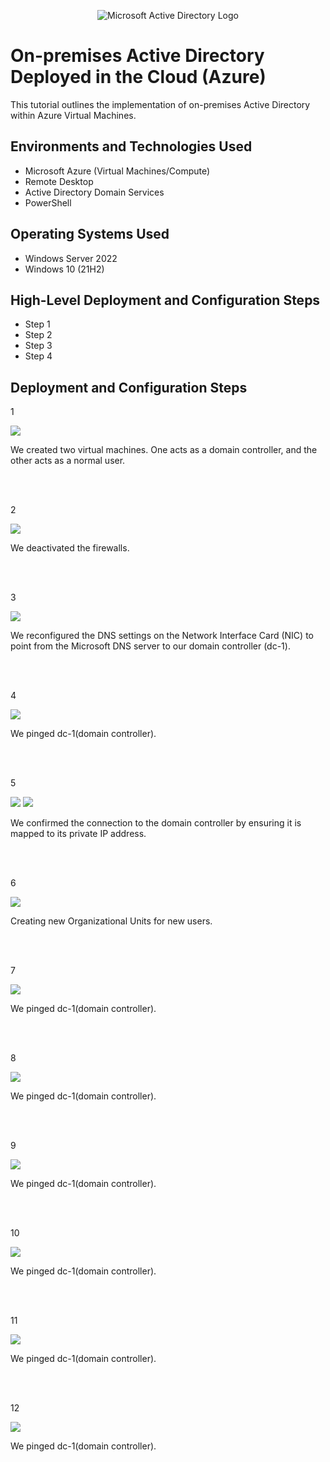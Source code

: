 <p align="center">
<img src="https://i.imgur.com/pU5A58S.png" alt="Microsoft Active Directory Logo"/>
</p>

<h1>On-premises Active Directory Deployed in the Cloud (Azure)</h1>
This tutorial outlines the implementation of on-premises Active Directory within Azure Virtual Machines.<br />


<h2>Environments and Technologies Used</h2>

- Microsoft Azure (Virtual Machines/Compute)
- Remote Desktop
- Active Directory Domain Services
- PowerShell

<h2>Operating Systems Used </h2>

- Windows Server 2022
- Windows 10 (21H2)

<h2>High-Level Deployment and Configuration Steps</h2>

- Step 1
- Step 2
- Step 3
- Step 4

<h2>Deployment and Configuration Steps</h2>

1<p>
<img src="https://scontent-lga3-1.xx.fbcdn.net/v/t1.15752-9/462544246_1235664007678390_3086403986479741365_n.png?_nc_cat=106&ccb=1-7&_nc_sid=9f807c&_nc_ohc=Wg-0S3w1jAwQ7kNvgESYs3T&_nc_zt=23&_nc_ht=scontent-lga3-1.xx&_nc_gid=Abqi_KPEuNkhc_Q1aQhrpse&oh=03_Q7cD1QHqPYx5Gvyk2Uzcotw6cuqlSRtbYxKBNNr8WpKj1UfJzQ&oe=6740F7A2"/>
</p>
<p>
We created two virtual machines. One acts as a domain controller, and the other acts as a normal user.
</p>
<br />
<br />

2<p>
<img src="https://scontent-lga3-1.xx.fbcdn.net/v/t1.15752-9/462584693_1563216618411905_1197264063529969099_n.jpg?_nc_cat=103&ccb=1-7&_nc_sid=9f807c&_nc_ohc=Xdy7NWlB2JcQ7kNvgEwbnLe&_nc_zt=23&_nc_ht=scontent-lga3-1.xx&_nc_gid=APcWv6vKB8j5iRj-SIDU8RJ&oh=03_Q7cD1QGL-UAavLY1X2k0rZFJXDoPktf-VeSHOoF6lkwDCO3YZg&oe=6741BD0F"/>
</p>
<p>
We deactivated the firewalls.
</p>
<br />
<br />

3<p>
<img src="https://scontent-lga3-1.xx.fbcdn.net/v/t1.15752-9/462576843_893760036047622_1531729058594363453_n.png?_nc_cat=111&ccb=1-7&_nc_sid=9f807c&_nc_ohc=4d8UTaWqaycQ7kNvgG_mgP1&_nc_zt=23&_nc_ht=scontent-lga3-1.xx&_nc_gid=A5ZSr92FivegmYKc48b3HQB&oh=03_Q7cD1QG-oLXdVZge4Vc-YWyCYPDucL8gOndOB_Bj2y554oVvUA&oe=6741C258"/>
</p>
<p>
We reconfigured the DNS settings on the Network Interface Card (NIC) to point from the Microsoft DNS server to our domain controller (dc-1).
</p>
<br />
<br />

4<p>
<img src="https://scontent-lga3-2.xx.fbcdn.net/v/t1.15752-9/462636456_1342098450508508_8958125043448141698_n.png?_nc_cat=100&ccb=1-7&_nc_sid=9f807c&_nc_ohc=AqRXO0Icq0QQ7kNvgHcdPWy&_nc_zt=23&_nc_ht=scontent-lga3-2.xx&_nc_gid=A5igbUa9pEBNEwwwVdVNYAS&oh=03_Q7cD1QEdm998OOGCLmBky-SdUqEkNx8xkSaOBnaEcWzQ7KVcLQ&oe=6741ACF9"/>
</p>
<p>
We pinged dc-1(domain controller).
</p>
<br />
<br />

5<p>
<img src="https://scontent-lga3-1.xx.fbcdn.net/v/t1.15752-9/462570300_861697029095701_4025974581568336172_n.png?_nc_cat=110&ccb=1-7&_nc_sid=9f807c&_nc_ohc=sUdf3pnGtRMQ7kNvgHCLaTO&_nc_zt=23&_nc_ht=scontent-lga3-1.xx&_nc_gid=A-VNK-1O5OuqOBDcpb9rMGm&oh=03_Q7cD1QHPDSUXXyX-tzQt0u66CjscBH4kgeQkVdV3HNrAEf8ABQ&oe=6741CFD3"/>
<img src="https://scontent-lga3-1.xx.fbcdn.net/v/t1.15752-9/462564925_338946755945928_4190073136591104224_n.png?_nc_cat=111&ccb=1-7&_nc_sid=9f807c&_nc_ohc=8I7ZuQ_2w1wQ7kNvgGRknEj&_nc_zt=23&_nc_ht=scontent-lga3-1.xx&_nc_gid=Au4ySySSOypp8cbvMxPqSkr&oh=03_Q7cD1QG75sPUbm9m-e0vQA6JVK7mZ46-ph9zQZ1QRc__QMsH1w&oe=67419F67"/>
</p>
<p>
We confirmed the connection to the domain controller by ensuring it is mapped to its private IP address.
</p>
<br />
<br />

6<p>
<img src="https://scontent-lga3-2.xx.fbcdn.net/v/t1.15752-9/462534228_1670737330151926_3810997668420009357_n.png?_nc_cat=109&ccb=1-7&_nc_sid=9f807c&_nc_ohc=tfZdSdpmMtEQ7kNvgF87LQy&_nc_zt=23&_nc_ht=scontent-lga3-2.xx&_nc_gid=AiFolAgaIYVvfbMiBqYPO8p&oh=03_Q7cD1QGu-LNsqsQ_fPQpC3ByNMo3P7baXisfS0BHTZFS3lGSbQ&oe=6741BE88"/>
</p>
<p>
Creating new Organizational Units for new users.
</p>
<br />
<br />

7<p>
<img src="https://scontent-lga3-2.xx.fbcdn.net/v/t1.15752-9/462636456_1342098450508508_8958125043448141698_n.png?_nc_cat=100&ccb=1-7&_nc_sid=9f807c&_nc_ohc=AqRXO0Icq0QQ7kNvgHcdPWy&_nc_zt=23&_nc_ht=scontent-lga3-2.xx&_nc_gid=A5igbUa9pEBNEwwwVdVNYAS&oh=03_Q7cD1QEdm998OOGCLmBky-SdUqEkNx8xkSaOBnaEcWzQ7KVcLQ&oe=6741ACF9"/>
</p>
<p>
We pinged dc-1(domain controller).
</p>
<br />
<br />

8<p>
<img src="https://scontent-lga3-2.xx.fbcdn.net/v/t1.15752-9/462636456_1342098450508508_8958125043448141698_n.png?_nc_cat=100&ccb=1-7&_nc_sid=9f807c&_nc_ohc=AqRXO0Icq0QQ7kNvgHcdPWy&_nc_zt=23&_nc_ht=scontent-lga3-2.xx&_nc_gid=A5igbUa9pEBNEwwwVdVNYAS&oh=03_Q7cD1QEdm998OOGCLmBky-SdUqEkNx8xkSaOBnaEcWzQ7KVcLQ&oe=6741ACF9"/>
</p>
<p>
We pinged dc-1(domain controller).
</p>
<br />
<br />


9<p>
<img src="https://scontent-lga3-2.xx.fbcdn.net/v/t1.15752-9/462636456_1342098450508508_8958125043448141698_n.png?_nc_cat=100&ccb=1-7&_nc_sid=9f807c&_nc_ohc=AqRXO0Icq0QQ7kNvgHcdPWy&_nc_zt=23&_nc_ht=scontent-lga3-2.xx&_nc_gid=A5igbUa9pEBNEwwwVdVNYAS&oh=03_Q7cD1QEdm998OOGCLmBky-SdUqEkNx8xkSaOBnaEcWzQ7KVcLQ&oe=6741ACF9"/>
</p>
<p>
We pinged dc-1(domain controller).
</p>
<br />
<br />


10<p>
<img src="https://scontent-lga3-2.xx.fbcdn.net/v/t1.15752-9/462636456_1342098450508508_8958125043448141698_n.png?_nc_cat=100&ccb=1-7&_nc_sid=9f807c&_nc_ohc=AqRXO0Icq0QQ7kNvgHcdPWy&_nc_zt=23&_nc_ht=scontent-lga3-2.xx&_nc_gid=A5igbUa9pEBNEwwwVdVNYAS&oh=03_Q7cD1QEdm998OOGCLmBky-SdUqEkNx8xkSaOBnaEcWzQ7KVcLQ&oe=6741ACF9"/>
</p>
<p>
We pinged dc-1(domain controller).
</p>
<br />
<br />

11<p>
<img src="https://scontent-lga3-2.xx.fbcdn.net/v/t1.15752-9/462636456_1342098450508508_8958125043448141698_n.png?_nc_cat=100&ccb=1-7&_nc_sid=9f807c&_nc_ohc=AqRXO0Icq0QQ7kNvgHcdPWy&_nc_zt=23&_nc_ht=scontent-lga3-2.xx&_nc_gid=A5igbUa9pEBNEwwwVdVNYAS&oh=03_Q7cD1QEdm998OOGCLmBky-SdUqEkNx8xkSaOBnaEcWzQ7KVcLQ&oe=6741ACF9"/>
</p>
<p>
We pinged dc-1(domain controller).
</p>
<br />
<br />

12<p>
<img src="https://scontent-lga3-2.xx.fbcdn.net/v/t1.15752-9/462636456_1342098450508508_8958125043448141698_n.png?_nc_cat=100&ccb=1-7&_nc_sid=9f807c&_nc_ohc=AqRXO0Icq0QQ7kNvgHcdPWy&_nc_zt=23&_nc_ht=scontent-lga3-2.xx&_nc_gid=A5igbUa9pEBNEwwwVdVNYAS&oh=03_Q7cD1QEdm998OOGCLmBky-SdUqEkNx8xkSaOBnaEcWzQ7KVcLQ&oe=6741ACF9"/>
</p>
<p>
We pinged dc-1(domain controller).
</p>
<br />
<br />

